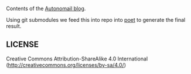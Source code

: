 Contents of the [Autonomail blog](http://autonomail.com/).

Using git submodules we feed this into repo into [poet](https://npmjs.org/package/poet) to generate the final result.


## LICENSE

Creative Commons Attribution-ShareAlike 4.0 International (http://creativecommons.org/licenses/by-sa/4.0/)
